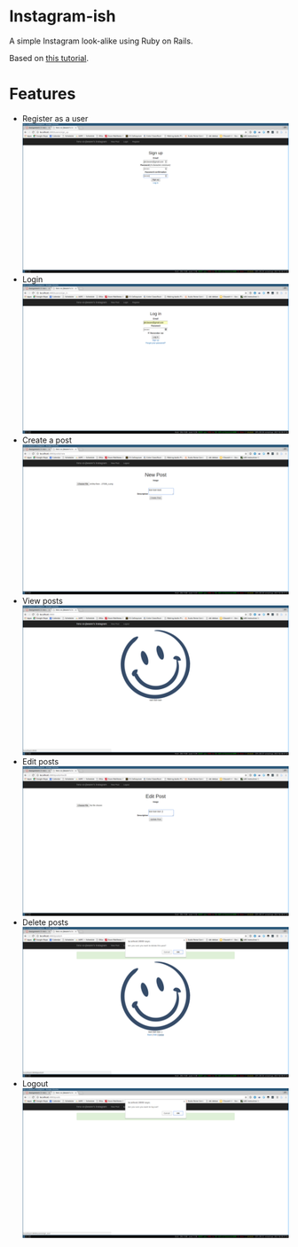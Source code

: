 # Instagram-ish

A simple Instagram look-alike using Ruby on Rails.

Based on [this tutorial](https://www.youtube.com/watch?v=MpFO4Zr0EPE).

# Features

* Register as a user ![registration](docs/pre-register.png)
* Login ![login](docs/login.png)
* Create a post ![new post](docs/new-post.png)
* View posts ![index](docs/index.png)
* Edit posts ![edit post](docs/edit-post.png)
* Delete posts ![delete post](docs/delete-post.png)
* Logout ![logout](docs/logout.png)
